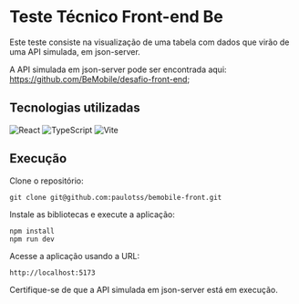 # Teste Técnico Front-end Be

Este teste consiste na visualização de uma tabela com dados que virão de uma API simulada, em json-server.

A API simulada em json-server pode ser encontrada aqui: https://github.com/BeMobile/desafio-front-end;

## Tecnologias utilizadas

![React](https://img.shields.io/badge/react-%2320232a.svg?style=for-the-badge&logo=react&logoColor=%2361DAFB)
![TypeScript](https://img.shields.io/badge/typescript-%23007ACC.svg?style=for-the-badge&logo=typescript&logoColor=white)
![Vite](https://img.shields.io/badge/vite-%23646CFF.svg?style=for-the-badge&logo=vite&logoColor=white)

## Execução

Clone o repositório:

```
git clone git@github.com:paulotss/bemobile-front.git
```

Instale as bibliotecas e execute a aplicação:

```
npm install
npm run dev
```

Acesse a aplicação usando a URL:

```
http://localhost:5173
```

Certifique-se de que a API simulada em json-server está em execução.